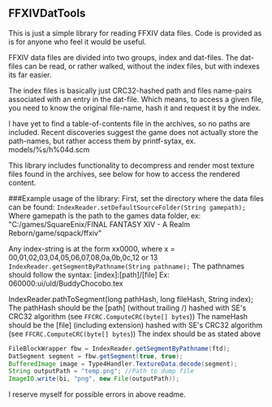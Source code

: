 ## FFXIVDatTools
This is just a simple library for reading FFXIV data files.
Code is provided as is for anyone who feel it would be useful.

FFXIV data files are divided into two groups, index and dat-files.
The dat-files can be read, or rather walked, without the index files, but with indexes its far easier.

The index files is basically just CRC32-hashed path and files name-pairs associated with an entry in the dat-file.
Which means, to access a given file, you need to know the original file-name, hash it and request it by the index.

I have yet to find a table-of-contents file in the archives, so no paths are included.
Recent discoveries suggest the game does not actually store the path-names, but rather access them by printf-sytax, ex. models/%s/h%04d.scm


This library includes functionality to decompress and render most texture files found in the archives, see below for how to access the rendered content.


###Example usage of the library:
First, set the directory where the data files can be found:
```IndexReader.setDefaultSourceFolder(String gamepath);```
Where gamepath is the path to the games data folder, ex: "C:/games/SquareEnix/FINAL FANTASY XIV - A Realm Reborn/game/sqpack/ffxiv"

Any index-string is at the form xx0000, where x = 00,01,02,03,04,05,06,07,08,0a,0b,0c,12 or 13
```IndexReader.getSegmentByPathname(String pathname);```
The pathnames should follow the syntax:  [index]:[path]/[file]
Ex: 060000:ui/uld/BuddyChocobo.tex

IndexReader.pathToSegment(long pathHash, long fileHash, String index);
The pathHash should be the [path] (without trailing /) hashed with SE's CRC32 algorithm (see ```FFCRC.ComputeCRC(byte[] bytes```))
The nameHash should be the [file] (including extension) hashed with SE's CRC32 algorithm (see  ```FFCRC.ComputeCRC(byte[] bytes```))
The index should be as stated above

```java
FileBlockWrapper fbw = IndexReader.getSegmentByPathname(ftd);
DatSegment segment = fbw.getSegment(true, true);
BufferedImage image = Type4Handler.TextureData.decode(segment);
String outputPath = "temp.png"; //Path to dump file
ImageIO.write(bi, "png", new File(outputPath));
```






I reserve myself for possible errors in above readme.
